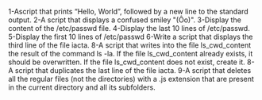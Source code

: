 1-Ascript that prints “Hello, World”, followed by a new line to the standard output.
2-A script that displays a confused smiley "(Ôo)".
3-Display the content of the /etc/passwd file.
4-Display the last 10 lines of /etc/passwd.
5-Display the first 10 lines of /etc/passwd
6-Write a script that displays the third line of the file iacta.
8-A script that writes into the file ls_cwd_content the result of the command ls -la. If the file ls_cwd_content already exists, it should be overwritten. If the file ls_cwd_content does not exist, create it.
8-A script that duplicates the last line of the file iacta.
9-A script that deletes all the regular files (not the directories) with a .js extension that are present in the current directory and all its subfolders.
